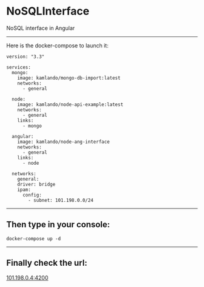 # NoSQLInterface

NoSQL interface in Angular

---

Here is the docker-compose to launch it:

    version: "3.3"

    services:
      mongo:
        image: kamlando/mongo-db-import:latest
        networks:
          - general

      node:
        image: kamlando/node-api-example:latest
        networks:
          - general
        links:
          - mongo

      angular:
        image: kamlando/node-ang-interface
        networks:
          - general
        links:
          - node

      networks:
        general:
        driver: bridge
        ipam:
          config:
            - subnet: 101.198.0.0/24

---
## Then type in your console:  
    docker-compose up -d 
---
## Finally check the url:
[101.198.0.4:4200](101.198.0.4:4200)
